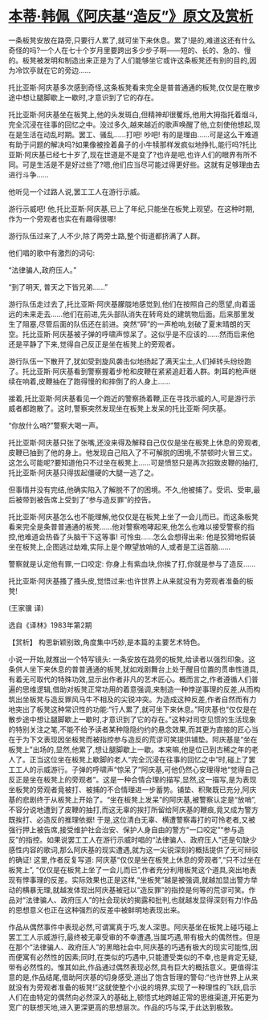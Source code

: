 # [本蒂·韩佩《阿庆基“造反”》原文及赏析](https://www.vrrw.net/wx/15541.html)

一条板凳安放在路旁,只要行人累了,就可坐下来休息。累了!是的,难道这还有什么奇怪的吗?一个人在七十个岁月里要跨出多少步子啊——短的、长的、急的、慢的。板凳被发明和制造出来正是为了人们能够坐它或许这条板凳还有别的目的,因为冷饮亭就在它的旁边……

托比亚斯·阿庆基多次感到奇怪,这条板凳看来完全是普普通通的板凳,仅仅是在散步途中想让腿脚歇上一歇时,才意识到了它的存在。

托比亚斯·阿庆基坐在板凳上,他的头发斑白,但精神却很矍烁,他用大拇指托着烟斗,完全沉浸在往事的回忆之中。没过多久,越来越近的歌声唤醒了他,立刻使他想起,现在是生活在动乱时期。罢工、骚乱……打吧! 吵吧! 有的是理由……可是这么干难道有助于问题的解决吗?如果像被拴着鼻子的小牛犊那样发疯似地挣扎,能行吗?托比亚斯·阿庆基已经七十岁了,现在世道是不是变了?也许是吧,也许人们的眼界有所不同。可是生活是不是好过些了?嗯,他们应当尽可能过得更好些。这就有足够理由去进行斗争……

他听见一个过路人说,罢工工人在游行示威。

游行示威吧! 他,托比亚斯·阿庆基,已上了年纪,只能坐在板凳上观望。在这种时期,作为一个旁观者也实在有趣得很哪!

游行队伍过来了,人不少,除了两旁土路,整个街道都挤满了人群。

他们唱的歌中有激烈的词句:

“法律骗人,政府压人。”

“到了明天, 普天之下皆兄弟……”

游行队伍走过去了,托比亚斯·阿庆基朦胧地感觉到,他们在按照自己的愿望,向着遥远的未来走去……他们在前进,先头部队消失在转弯处的建筑物后面。后来那里发生了阻塞,尽管后面的队伍还在前进。突然“砰”的一声枪响,划破了夏末晴朗的天空。托比亚斯·阿庆基被子弹的呼啸声惊呆了。这似乎是不应该的……然而后来他还是平静了下来,觉得自己反正是坐在板凳上的旁观者。

游行队伍一下散开了,犹如受到旋风袭击似地扬起了满天尘土,人们掉转头纷纷跑了。托比亚斯·阿庆基看到警察握着步枪和皮鞭在紧紧追赶着人群。刺耳的枪声继续在响着,皮鞭抽在了跑得慢的和摔倒了的人身上……

接着,托比亚斯·阿庆基看见一个跑近的警察扬着鞭,正在寻找示威的人,可是游行示威者都跑散了。这时,警察突然发现坐在板凳上发呆的托比亚斯·阿庆基。

“你放什么哨?”警察大喝一声。

托比亚斯·阿庆基只张了张嘴,还没来得及解释自己仅仅是坐在板凳上休息的旁观者,皮鞭已抽到了他的身上。他发现自己陷入了不可解脱的困境,不禁顿时火冒三丈。这怎么可能呢?要知道他只不过坐在板凳上……可是愤怒只是再次招致皮鞭的抽打,托比亚斯·阿庆基只得拔起僵硬的大腿一逃了之。

但事情并没有完结,他确实陷入了解脱不了的困境。不久,他被捕了。受讯、受审,最后被带到被告席上受到了“参与造反罪”的控告。

托比亚斯·阿庆基怎么也不能理解,他仅仅是在板凳上坐了一会儿而已。而这条板凳看来完全是条普普通通的板凳……他对警察咆哮起来,他怎么也难以接受警察的指控,他难道会热昏了头脑干下这等事! 可怜虫……怎么会想得出来: 他是狡猾地假装坐在板凳上,企图逃过劫难,实际上是个瞭望放哨的人,或者是工运首脑……

警察就是认定他有罪,一口咬定: 你身上有紫血块,你挨了打,你就是参与了造反……

托比亚斯·阿庆基搔了搔头皮,觉悟过来:也许世界上从来就没有为旁观者准备的板凳!

(王家骥 译)

选自《译林》1983年第2期



【赏析】 构思新颖别致,角度集中巧妙,是本篇的主要艺术特色。

小说一开始,就推出一个特写镜头: 一条安放在路旁的板凳,给读者以强烈印象。这条供人坐下来休息的普普通通的板凳,犹如戏剧舞台上处于醒目位置的贯串性道具,有着无可取代的特殊功效,显示出作者非凡的艺术匠心。概而言之,作者遵循人们普遍的思维逻辑,借助对板凳正常功用的着意强调,来制造一种悖逆事理的反差,从而构筑出坐板凳与造反罪风马牛不相及的尖锐冲突。为造成这种反差,作者自然而有力地突出了板凳这种常识性的功能:“行人累了,就可坐下来休息。”阿庆基也“仅仅是在散步途中想让腿脚歇上一歇时,才意识到了它的存在。”这种对司空见惯的生活现象的特别关注之笔,不能不给予读者某种隐隐约约的悬念效果,而其更为直接的匠心当在于为下文表现因坐板凳而被指控参与造反的荒谬可笑提供铺垫。阿庆基是“坐在板凳上”出场的,显然,他累了,想让腿脚歇上一歇。本来嘛,他是位已到古稀之年的老人了。正当这位坐在板凳上歇脚的老人“完全沉浸在往事的回忆之中”时,碰上了罢工工人的示威游行。子弹的呼啸声“惊呆了”阿庆基,可他仍然心安理得地“觉得自己反正是坐在板凳上的旁观者”。这是一种合情合理的描写,显然,这一描写,是为表现坐板凳的旁观者竟被打、被捕的不合情理进一步蓄势。铺垫、积聚既已充分,阿庆基的悲剧终于从板凳上开始了。“坐在板凳上发呆”的阿庆基,被警察认定是“放哨”,不容分说地遭到了皮鞭的抽打,而这无辜的挨打所留给阿庆基的鞭痕,竟又成为警方既挨打、必造反的推理依据! 于是,这位清白无辜、横遭警察毒打的可怜老者,又被强行押上被告席,接受维护社会治安、保护人身自由的警方“一口咬定”“参与造反”的指控。如果说罢工工人在游行示威时唱的“法律骗人、政府压人”还是句缺少感性内容的歌词,那么阿庆基的现实遭遇,就为这一尖锐深刻的概括提供了无可辩驳的确证! 这里,作者反复写道: 阿庆基“仅仅是坐在板凳上休息的旁观者”,“只不过坐在板凳上”, “仅仅是在板凳上坐了一会儿而已”,作者充分利用板凳这个道具,突出地表现有悖事理的反差。实际效果也正是这样,“坐板凳”越是被强调,就越加显出警方举动的横暴无理,就越发体现出阿庆基被冠以“造反罪”的指控是何等的荒谬可笑。作品对“法律骗人、政府压人”的社会现状的揭露和批判,也就越发显得深刻有力!作品的思想意义也正在这种强烈的反差中被鲜明地表现出来。

作品从偶然事件中表现必然,可谓寓真于巧,发人深思。阿庆基坐在板凳上碰巧碰上罢工工人示威游行,最终被无辜受审的不幸遭遇,当属巧遇,带有极大的偶然性。但是在那个“法律骗人、政府压人”的黑暗社会中,阿庆基的巧遇有极大的现实可能性,因而便寓有必然性的因素;同时,在类似的巧遇中,只能遭受类似的不幸,也是肯定无疑,带有必然性的。惟其如此,作品通过偶然表现必然,具有巨大的概括意义。更值得注意的是,作品结尾,借助阿庆基的切身感受,道出了饱含哲理的警句:“也许世界上从来就没有为旁观者准备的板凳!”这就使整个小说的境界,实现了一种理性的飞跃,启示人们在由特定的偶然向必然深入的基础上,顿悟式地跨越正常的思维渠道,开拓更为宽广的联想天地,进入更深更高的思想层次。作品的巧与深,于此达到极致。

